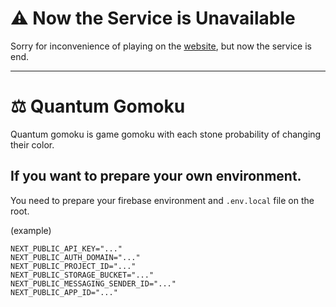 # ⚠ Now the Service is Unavailable
Sorry for inconvenience of playing on the [website](quantum-gomoku.web.app/), but now the service is end.

---

# ⚖ Quantum Gomoku
Quantum gomoku is game gomoku with each stone probability of changing their color.

## If you want to prepare your own environment.
You need to prepare your firebase environment and `.env.local` file on the root. 

(example) 
```
NEXT_PUBLIC_API_KEY="..."
NEXT_PUBLIC_AUTH_DOMAIN="..."
NEXT_PUBLIC_PROJECT_ID="..."
NEXT_PUBLIC_STORAGE_BUCKET="..."
NEXT_PUBLIC_MESSAGING_SENDER_ID="..."
NEXT_PUBLIC_APP_ID="..."
```
